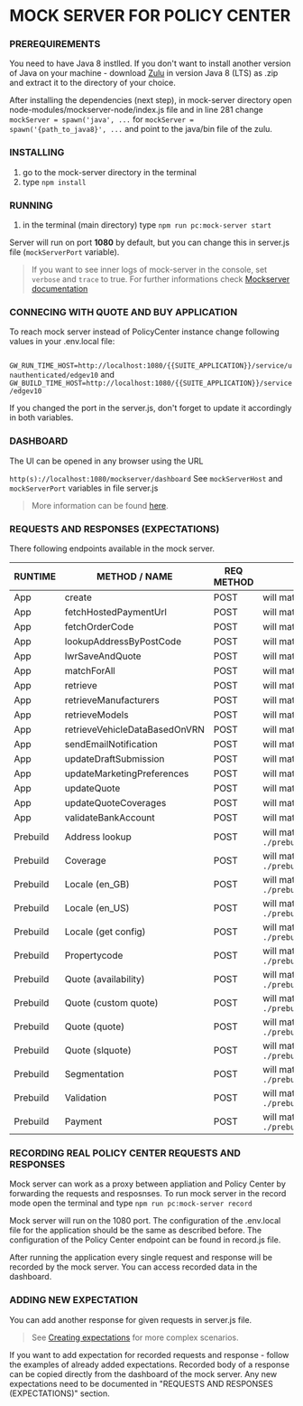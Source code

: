 # MOCK SERVER FOR POLICY CENTER

### PREREQUIREMENTS

You need to have Java 8 instlled.
If you don't want to install another version of Java on your machine - download [Zulu](https://jp.azul.com/downloads/zulu-community/?package=jdk) in version Java 8 (LTS) as .zip and extract it to the directory of your choice.

After installing the dependencies (next step), in mock-server directory open node-modules/mockserver-node/index.js file and in line 281 change
`mockServer = spawn('java', ...`
for
`mockServer = spawn('{path_to_java8}', ...`
and point to the java/bin file of the zulu.

### INSTALLING

1. go to the mock-server directory in the terminal
2. type `npm install`

### RUNNING

1. in the terminal (main directory) type `npm run pc:mock-server start`

Server will run on port **1080** by default, but you can change this in server.js file (`mockServerPort` variable).

> If you want to see inner logs of mock-server in the console, set `verbose` and `trace` to true. For further informations check [Mockserver documentation](https://www.mock-server.com/)

### CONNECING WITH QUOTE AND BUY APPLICATION

To reach mock server instead of PolicyCenter instance change following values in your .env.local file:

` GW_RUN_TIME_HOST=http://localhost:1080/{{SUITE_APPLICATION}}/service/unauthenticated/edgev10`
and
`GW_BUILD_TIME_HOST=http://localhost:1080/{{SUITE_APPLICATION}}/service/edgev10`

If you changed the port in the server.js, don't forget to update it accordingly in both variables.

### DASHBOARD

The UI can be opened in any browser using the URL

`http(s)://localhost:1080/mockserver/dashboard`
See `mockServerHost` and `mockServerPort` variables in file server.js

> More information can be found [here](https://www.mock-server.com/mock_server/mockserver_ui.html).

### REQUESTS AND RESPONSES (EXPECTATIONS)

There following endpoints available in the mock server.

| RUNTIME  | METHOD / NAME                 | REQ METHOD | REQ BODY                                                           | REQ PATH                                               | RES BODY                                                |
| -------- | -------------------- | ---------- | ------------------------------------------------------------------ | ------------------------------------------------------ | ------------------------------------------------------- |
| App | create | POST | will match anything | /pc/service/unauthenticated/edgev10/quote/quote | `./responses/create.json` |
| App | fetchHostedPaymentUrl| POST | will match anything | /pc/service/unauthenticated/edgev10/payment/payment | `./responses/fetchHostedPaymentUrl.json` |
| App | fetchOrderCode | POST | will match anything | /pc/service/unauthenticated/edgev10/payment/payment | `./responses/fetchOrderCode.json` |
| App | lookupAddressByPostCode | POST | will match anything | /pc/service/unauthenticated/edgev10/address/lookup | `./responses/lookupAddressByPostCode.json` |
| App | lwrSaveAndQuote | POST | will match anything | /pc/service/unauthenticated/edgev10/quote/quote | `./responses/lwrSaveAndQuote.json` |
| App | matchForAll | POST | will match anything | /pc/service/unauthenticated/edgev10/ipid/matcher | `./responses/matchForAll.json` |
| App | retrieve | POST | will match anything | /pc/service/unauthenticated/edgev10/docretrieve/document | `./responses/retrieve.json` |
| App | retrieveManufacturers | POST | will match anything | /pc/service/unauthenticated/edgev10/vehicleinfo/lookup | `./responses/retrieveManufacturers.json` |
| App | retrieveModels | POST | will match anything | /pc/service/unauthenticated/edgev10/vehicleinfo/lookup | `./responses/retrieveModels.json` |
| App | retrieveVehicleDataBasedOnVRN | POST | will match anything | /pc/service/unauthenticated/edgev10/vehicleinfo/lookup | `./responses/retrieveVehicleDataBasedOnVRN.json` |
| App | sendEmailNotification | POST | will match anything | /pc/service/unauthenticated/edgev10/quote/quote | `./responses/sendEmailNotification.json` |
| App | updateDraftSubmission | POST | will match anything | /pc/service/unauthenticated/edgev10/quote/quote | `./responses/updateDraftSubmission.json` |
| App | updateMarketingPreferences | POST | will match anything | /pc/service/unauthenticated/edgev10/quote/quote | `./responses/updateMarketingPreferences.json` |
| App | updateQuote | POST | will match anything | /pc/service/unauthenticated/edgev10/quote/customquote | `./responses/updateQuote.json` |
| App | updateQuoteCoverages | POST | will match anything | /pc/service/unauthenticated/edgev10/quote/customquote | `./responses/updateQuoteCoverages.json` |
| App | validateBankAccount | POST | will match anything | /pc/service/unauthenticated/edgev10/validation/validate | `./responses/validateBankAccount.json` |
| Prebuild | Address lookup       | POST       | will match the body in `./prebuild/address_lookup.json`            | /pc/service/edgev10/address/lookup                     | `./prebuild/address_lookup.json`            |
| Prebuild | Coverage             | POST       | will match the body in `./prebuild/coverage_coverage.json`         | /pc/service/edgev10/coverage/coverage                  | `./prebuild/coverage_coverage.json`         |
| Prebuild | Locale (en_GB)       | POST       | will match the body in `./prebuild/locale_en_gb.json`              | /pc/service/edgev10/locale/locale                      | `./prebuild/locale_en_gb.json`              |
| Prebuild | Locale (en_US)       | POST       | will match the body in `./prebuild/locale_en_us.json`              | /pc/service/edgev10/locale/locale                      | `./prebuild/locale_en_us.json`              |
| Prebuild | Locale (get config)  | POST       | will match the body in `./prebuild/locale_getConfig.json`          | /pc/service/edgev10/locale/locale                      | `./prebuild/locale_getConfig.json`          |
| Prebuild | Propertycode         | POST       | will match the body in `./prebuild/propertycode_propertycode.json` | /pc/service/edgev10/propertycode/propertycode          | `./prebuild/propertycode_propertycode.json` |
| Prebuild | Quote (availability) | POST       | will match the body in `./prebuild/quote_availability.json`        | /pc/service/edgev10/quote/availability                 | `./prebuild/quote_availability.json`        |
| Prebuild | Quote (custom quote) | POST       | will match the body in `./prebuild/quote_customquote.json`         | /pc/service/edgev10/quote/customquote                  | `./prebuild/quote_customquote.json`         |
| Prebuild | Quote (quote)        | POST       | will match the body in `./prebuild/quote_quote.json`               | /pc/service/edgev10/quote/quote                        | `./prebuild/quote_quote.json`               |
| Prebuild | Quote (slquote)      | POST       | will match the body in `./prebuild/quote_slquote.json`             | /pc/service/edgev10/quote/slquote                      | `./prebuild/quote_slquote.json`             |
| Prebuild | Segmentation         | POST       | will match the body in `./prebuild/segmentation_abexperiment.json` | /pc/service/edgev10/segmentation/abexperiment          | `./prebuild/segmentation_abexperiment.json` |
| Prebuild | Validation           | POST       | will match the body in `./prebuild/validation_validate.json`       | /pc/service/edgev10/validation/validate                | `./prebuild/validation_validate.json`       |
| Prebuild | Payment              | POST       | will match the body in `./prebuild/payment_payment.json`           | /pc/service/edgev10/payment/payment                    | `./prebuild/payment_payment.json`           |


### RECORDING REAL POLICY CENTER REQUESTS AND RESPONSES

Mock server can work as a proxy between appliation and Policy Center by  forwarding the requests and resposnses. To run mock server in the record mode open the terminal and type 
```npm run pc:mock-server record```

Mock server will run on the 1080 port. The configuration of the .env.local file for the application should be the same as described before. The configuration of the Policy Center endpoint can be found in record.js file.

After running the application every single request and response will be recorded by the mock server. You can access recorded data in the dashboard. 

### ADDING NEW EXPECTATION

You can add another response for given requests in server.js file.

> See [Creating expectations](https://www.mock-server.com/mock_server/creating_expectations.html) for more complex scenarios.

If you want to add expectation for recorded requests and response - follow the examples of already added expectations. Recorded body of a response can be copied directly from the dashboard of the mock server. Any new expectations need to be documented in  "REQUESTS AND RESPONSES (EXPECTATIONS)" section.

